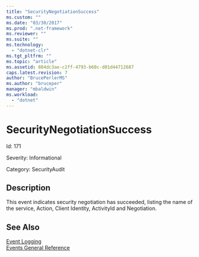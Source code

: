 ```yaml
---
title: "SecurityNegotiationSuccess"
ms.custom: ""
ms.date: "03/30/2017"
ms.prod: ".net-framework"
ms.reviewer: ""
ms.suite: ""
ms.technology: 
  - "dotnet-clr"
ms.tgt_pltfrm: ""
ms.topic: "article"
ms.assetid: 884dc3ae-c2ff-4793-b60c-d01d44712687
caps.latest.revision: 7
author: "BrucePerlerMS"
ms.author: "bruceper"
manager: "mbaldwin"
ms.workload: 
  - "dotnet"
---
```

# SecurityNegotiationSuccess
Id: 171  
  
 Severity: Informational  
  
 Category: SecurityAudit  
  
## Description  
 This event indicates security negotiation has succeeded, listing the name of the service, Action, Client Identity, ActivityId and Negotiation.  
  
## See Also  
 [Event Logging](../../../../../docs/framework/wcf/diagnostics/event-logging/index.md)  
 [Events General Reference](../../../../../docs/framework/wcf/diagnostics/event-logging/events-general-reference.md)

